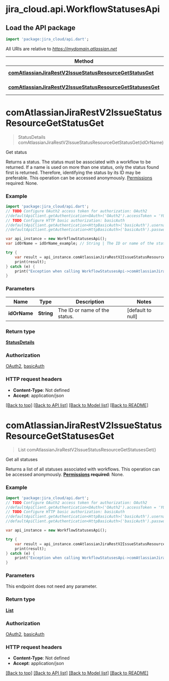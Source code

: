 # jira_cloud.api.WorkflowStatusesApi

## Load the API package
```dart
import 'package:jira_cloud/api.dart';
```

All URIs are relative to *https://mydomain.atlassian.net*

Method | HTTP request | Description
------------- | ------------- | -------------
[**comAtlassianJiraRestV2IssueStatusResourceGetStatusGet**](WorkflowStatusesApi.md#comAtlassianJiraRestV2IssueStatusResourceGetStatusGet) | **get** /rest/api/3/status/{idOrName} | Get status
[**comAtlassianJiraRestV2IssueStatusResourceGetStatusesGet**](WorkflowStatusesApi.md#comAtlassianJiraRestV2IssueStatusResourceGetStatusesGet) | **get** /rest/api/3/status | Get all statuses


# **comAtlassianJiraRestV2IssueStatusResourceGetStatusGet**
> StatusDetails comAtlassianJiraRestV2IssueStatusResourceGetStatusGet(idOrName)

Get status

Returns a status. The status must be associated with a workflow to be returned.  If a name is used on more than one status, only the status found first is returned. Therefore, identifying the status by its ID may be preferable.  This operation can be accessed anonymously.  [Permissions](#permissions) required: None.

### Example 
```dart
import 'package:jira_cloud/api.dart';
// TODO Configure OAuth2 access token for authorization: OAuth2
//defaultApiClient.getAuthentication<OAuth>('OAuth2').accessToken = 'YOUR_ACCESS_TOKEN';
// TODO Configure HTTP basic authorization: basicAuth
//defaultApiClient.getAuthentication<HttpBasicAuth>('basicAuth').username = 'YOUR_USERNAME'
//defaultApiClient.getAuthentication<HttpBasicAuth>('basicAuth').password = 'YOUR_PASSWORD';

var api_instance = new WorkflowStatusesApi();
var idOrName = idOrName_example; // String | The ID or name of the status.

try { 
    var result = api_instance.comAtlassianJiraRestV2IssueStatusResourceGetStatusGet(idOrName);
    print(result);
} catch (e) {
    print("Exception when calling WorkflowStatusesApi->comAtlassianJiraRestV2IssueStatusResourceGetStatusGet: $e\n");
}
```

### Parameters

Name | Type | Description  | Notes
------------- | ------------- | ------------- | -------------
 **idOrName** | **String**| The ID or name of the status. | [default to null]

### Return type

[**StatusDetails**](StatusDetails.md)

### Authorization

[OAuth2](../README.md#OAuth2), [basicAuth](../README.md#basicAuth)

### HTTP request headers

 - **Content-Type**: Not defined
 - **Accept**: application/json

[[Back to top]](#) [[Back to API list]](../README.md#documentation-for-api-endpoints) [[Back to Model list]](../README.md#documentation-for-models) [[Back to README]](../README.md)

# **comAtlassianJiraRestV2IssueStatusResourceGetStatusesGet**
> List<StatusDetails> comAtlassianJiraRestV2IssueStatusResourceGetStatusesGet()

Get all statuses

Returns a list of all statuses associated with workflows.  This operation can be accessed anonymously.  **[Permissions](#permissions) required:** None.

### Example 
```dart
import 'package:jira_cloud/api.dart';
// TODO Configure OAuth2 access token for authorization: OAuth2
//defaultApiClient.getAuthentication<OAuth>('OAuth2').accessToken = 'YOUR_ACCESS_TOKEN';
// TODO Configure HTTP basic authorization: basicAuth
//defaultApiClient.getAuthentication<HttpBasicAuth>('basicAuth').username = 'YOUR_USERNAME'
//defaultApiClient.getAuthentication<HttpBasicAuth>('basicAuth').password = 'YOUR_PASSWORD';

var api_instance = new WorkflowStatusesApi();

try { 
    var result = api_instance.comAtlassianJiraRestV2IssueStatusResourceGetStatusesGet();
    print(result);
} catch (e) {
    print("Exception when calling WorkflowStatusesApi->comAtlassianJiraRestV2IssueStatusResourceGetStatusesGet: $e\n");
}
```

### Parameters
This endpoint does not need any parameter.

### Return type

[**List<StatusDetails>**](StatusDetails.md)

### Authorization

[OAuth2](../README.md#OAuth2), [basicAuth](../README.md#basicAuth)

### HTTP request headers

 - **Content-Type**: Not defined
 - **Accept**: application/json

[[Back to top]](#) [[Back to API list]](../README.md#documentation-for-api-endpoints) [[Back to Model list]](../README.md#documentation-for-models) [[Back to README]](../README.md)

